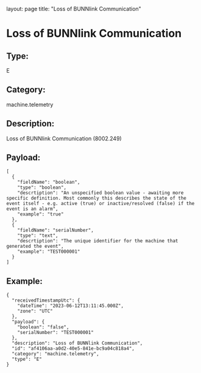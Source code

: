 layout: page
title: "Loss of BUNNlink Communication"

# Loss of BUNNlink Communication

## Type:

E

## Category:

machine.telemetry

## Description: 

Loss of BUNNlink Communication (8002.249)

## Payload:

```
[
  {
    "fieldName": "boolean",
    "type": "boolean",
    "descrtiption": "An unspecified boolean value - awaiting more specific definition. Most commonly this describes the state of the event itself - e.g. active (true) or inactive/resolved (false) if the event is an alarm",
    "example": "true"
  },
  {
    "fieldName": "serialNumber",
    "type": "text",
    "descrtiption": "The unique identifier for the machine that generated the event",
    "example": "TEST000001"
  }
]
```

## Example:

```
{
  "receivedTimestampUtc": {
    "dateTime": "2023-06-12T13:11:45.000Z",
    "zone": "UTC"
  },
  "payload": {
    "boolean": "false",
    "serialNumber": "TEST000001"
  },
  "description": "Loss of BUNNlink Communication",
  "id": "af4106aa-a0d2-40e5-841e-bc9a04c818a4",
  "category": "machine.telemetry",
  "type": "E"
}
```
